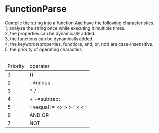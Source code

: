 # FunctionParse
Compile the string into a function.And have the following characteristics.<br/>
1, analyze the string once while executing it multiple times.<br/>
2, the properties can be dynamically added.<br/>
3, the functions can be dynamically added.<br/>
4, the keywords(properties, functions, and, or, not) are case-insensitive.<br/>
5, the priority of operating characters<br/>
   <table>
   <thead><tr><td>Priority</td><td>operater</td></tr></thead>
   <tbody>
   <tr><td>1</td><td>()</td></tr>
   <tr><td>2</td><td>-※minus</td></tr>
   <tr><td>3</td><td>* /</td></tr>
   <tr><td>4</td><td>+ -※subtract</td></tr>
   <tr><td>5</td><td>=※equal != &lt;&gt; &gt; &gt;= &lt; &lt;= </td></tr>
   <tr><td>6</td><td>AND OR</td></tr>
   <tr><td>7</td><td>NOT</td></tr>
   </tbody>
   </table>
      
